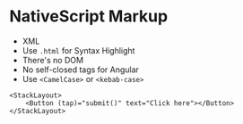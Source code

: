 # NativeScript Markup

* XML
* Use `.html` for Syntax Highlight
* There's no DOM
* No self-closed tags for Angular
* Use `<CamelCase>` or `<kebab-case>`


```
<StackLayout>
    <Button (tap)="submit()" text="Click here"></Button>
</StackLayout>
```

